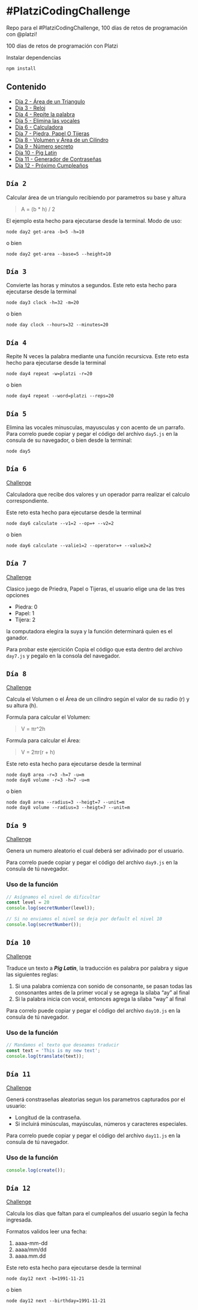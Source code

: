 # #PlatziCodingChallenge
Repo para el #PlatziCodingChallenge, 100 días de retos de programación con @platzi!

100 días de retos de programación con Platzi

Instalar dependencias
```shel
npm install
```

## Contenido
- [Día 2 - Área de un Triangulo](#Día-2)
- [Día 3 - Reloj](#Día-3)
- [Día 4 - Repite la palabra](#Día-4)
- [Día 5 - Elimina las vocales](#Día-5)
- [Día 6 - Calculadora](#Día-6)
- [Día 7 - Piedra, Papel O Tijeras](#Día-7)
- [Día 8 - Volumen y Área de un Cilindro](#Día-8)
- [Día 9 - Número secreto](#Día-9)
- [Día 10 - Pig Latin](#Día-10)
- [Día 11 - Generador de Contraseñas](#Día-11)
- [Día 12 - Próximo Cumpleaños](#Día-2)



## `Día 2`
Calcular área de un triangulo recibiendo por parametros su base y altura
>  A = (b * h) / 2

El ejemplo esta hecho para ejecutarse desde la terminal.
Modo de uso:

```shell
node day2 get-area -b=5 -h=10
```
o bien
```shell
node day2 get-area --base=5 --height=10
```

## `Día 3`
Convierte las horas y minutos a segundos.
Este reto esta hecho para ejecutarse desde la terminal
```shell
node day3 clock -h=32 -m=20
```
o bien
```shell
node day clock --hours=32 --minutes=20
```
## `Día 4`
Repite N veces la palabra mediante una función recursicva.
Este reto esta hecho para ejecutarse desde la terminal
```shell
node day4 repeat -w=platzi -r=20
```
o bien
```shell
node day4 repeat --word=platzi --reps=20
```
## `Día 5`
Elimina las vocales minusculas, mayusculas y con acento de un
parrafo.
Para correlo puede copiar y pegar el código del archivo `day5.js`
en la consula de su navegador, o bien desde la terminal:

```shell
node day5
```
## `Día 6`
[Challenge](https://platzi.com/comunidad/platzicodingchallenge-calculadora-piedra-papel-o-tijera/)

Calculadora que recibe dos valores y un operador parra realizar 
el calculo correspondiente.

Este reto esta hecho para ejecutarse desde la terminal
```shell
node day6 calculate --v1=2 --op=+ --v2=2
```
o bien
```shell
node day6 calculate --valie1=2 --operator=+ --value2=2
```
## `Día 7`

[Challenge](https://platzi.com/comunidad/platzicodingchallenge-calculadora-piedra-papel-o-tijera/)

Clasico juego de Priedra, Papel o Tijeras, el usuario elige una 
de las tres opciones
 - Piedra: 0
 - Papel: 1
 - Tijera: 2

la computadora elegira la suya y la función determinará quien
es el ganador.


Para probar este ejercición Copia  el código que esta dentro
del archivo `day7.js` y pegalo en la consola del navegador.

## `Día 8`
[Challenge](https://platzi.com/comunidad/platzicodingchallenge-volumen-de-un-cilindro-numero-secreto/)

Calcula el Volumen o el Área de un cilindro según el valor
de su radio (r) y su altura (h).

Formula para calcular el Volumen:
> V = πr^2h

Formula para calcular el Área:
> V = 2πr(r + h)

Este reto esta hecho para ejecutarse desde la terminal
```shell
node day8 area -r=3 -h=7 -u=m
node day8 volume -r=3 -h=7 -u=m
```
o bien
```shell
node day8 area --radius=3 --heigt=7 --unit=m
node day8 volume --radius=3 --heigt=7 --unit=m
```

## `Día 9`
[Challenge](https://platzi.com/comunidad/platzicodingchallenge-volumen-de-un-cilindro-numero-secreto/)

Genera un numero aleatorio el cual deberá ser adivinado por el usuario.

Para correlo puede copiar y pegar el código del archivo `day9.js`
en la consula de tú navegador.

### Uso de la función 
```js
// Asígnamos el nivel de dificultar
const level = 20
console.log(secretNumber(level));

// Si no enviamos el nivel se deja por default el nivel 10
console.log(secretNumber());
```

## `Día 10`
[Challenge](https://platzi.com/comunidad/platzicodingchallenge-traductor-de-_pig-latin_/)

Traduce un texto a **_Pig Latin_**, la traducción es palabra por palabra y sigue las siguientes reglas:
1. Si una palabra comienza con sonido de consonante, se pasan todas las consonantes antes de la primer vocal y se agrega la sílaba “ay” al final
2. Si la palabra inicia con vocal, entonces agrega la sílaba “way” al final 

Para correlo puede copiar y pegar el código del archivo `day10.js`
en la consula de tú navegador.

### Uso de la función 
```js
// Mandamos el texto que deseamos traducir
const text = 'This is my new text';
console.log(translate(text));
```

## `Día 11`
[Challenge](https://platzi.com/comunidad/platzicodingchallenge-generador-de-contrasenas/)

Generá constraseñas aleatorias segun los parametros capturados por el usuario:
- Longitud de la contraseña.
- Si incluirá minúsculas, mayúsculas, números y caracteres especiales.

Para correlo puede copiar y pegar el código del archivo `day11.js`
en la consula de tú navegador.

### Uso de la función 
```js
console.log(create());
```



## `Día 12`
[Challenge](https://platzi.com/comunidad/platzicodingchallenge-proximo-cumpleanos/)

Calcula los días que faltan para el cumpleaños del usuario según la fecha ingresada.

Formatos validos leer una fecha:
1. aaaa-mm-dd
2. aaaa/mm/dd
3. aaaa.mm.dd

Este reto esta hecho para ejecutarse desde la terminal
```shell
node day12 next -b=1991-11-21
```
o bien
```shell
node day12 next --birthday=1991-11-21
```
